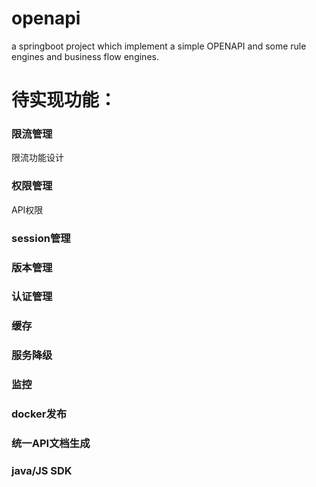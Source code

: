 # openapi
a springboot project which implement a simple OPENAPI and some rule engines and business flow  engines.

# 待实现功能：

### 限流管理
限流功能设计

### 权限管理
API权限

### session管理

### 版本管理

### 认证管理

### 缓存

### 服务降级

### 监控

### docker发布

### 统一API文档生成

### java/JS SDK
